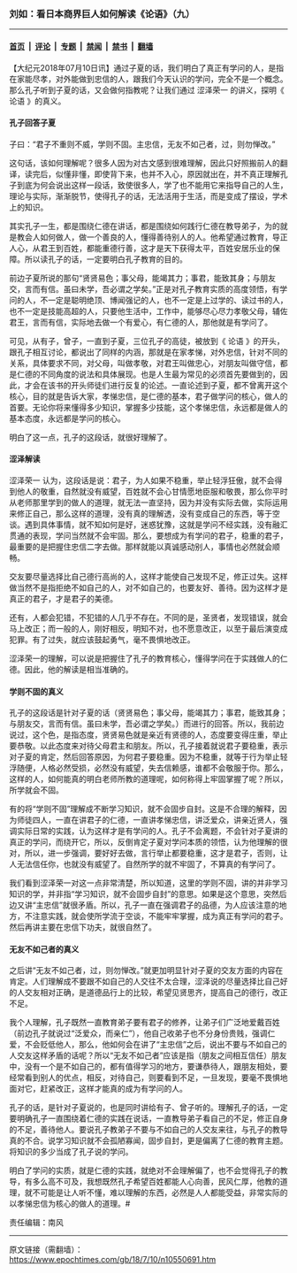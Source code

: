 ### 刘如：看日本商界巨人如何解读《论语》（九）

---

#### [首页](../../../..?n10550691) &nbsp;|&nbsp; [评论](../../../../../epoch-comment?n10550691) &nbsp;|&nbsp; [专题](../../../../../epoch-special?n10550691) &nbsp;|&nbsp; [禁闻](../../../../../epoch-news?n10550691) &nbsp;|&nbsp; [禁书](../../../../../books?n10550691) &nbsp;|&nbsp; [翻墙](https://github.com/gfw-breaker/nogfw/blob/master/README.md?n10550691)


<div class="post_content" id="artbody" itemprop="articleBody">
 <!-- article content begin -->
 <p>
  【大纪元2018年07月10日讯】通过子夏的话，我们明白了真正有学问的人，是指在家能尽孝，对外能做到忠信的人，跟我们今天认识的学问，完全不是一个概念。那么孔子听到子夏的话，又会做何指教呢？让我们通过
  <ok href="https://www.epochtimes.com/gb/tag/%E6%B6%A9%E6%B3%BD%E8%8D%A3%E4%B8%80.html">
   涩泽荣一
  </ok>
  的讲义，探明《
  <ok href="https://www.epochtimes.com/gb/tag/%E8%AE%BA%E8%AF%AD.html">
   论语
  </ok>
  》的真义。
 </p>
 <h4>
  <strong>
   孔子回答子夏
  </strong>
 </h4>
 <p>
  子曰：“君子不重则不威，学则不固。主忠信，无友不如己者，过，则勿惮改。”
 </p>
 <p>
  这句话，该如何理解呢？很多人因为对古文感到很难理解，因此只好照搬前人的翻译，读完后，似懂非懂，即使背下来，也并不入心，原因就出在，并不真正理解孔子到底为何会说出这样一段话，致使很多人，学了也不能用它来指导自己的人生，理论与实际，渐渐脱节，使得孔子的话，无法活用于生活，而是变成了摆设，学术上的知识。
 </p>
 <p>
  其实孔子一生，都是围绕仁德在讲话，都是围绕如何践行仁德在教导弟子，为的就是教会人如何做人，做一个善良的人，懂得善待别人的人。他希望通过教育，导正人心，从君王到百姓，都能重德行善，这才是天下获得太平，百姓安居乐业的保障。所以读孔子的话，一定要明白孔子教育的目的。
 </p>
 <p>
  前边子夏所说的那句“贤贤易色；事父母，能竭其力；事君，能致其身；与朋友交，言而有信。虽曰未学，吾必谓之学矣。”正是对孔子教育实质的高度领悟，有学问的人，不一定是聪明绝顶、博闻强记的人，也不一定是上过学的、读过书的人，也不一定是技能高超的人，只要他生活中，工作中，能够尽心尽力孝敬父母，辅佐君王，言而有信，实际地去做一个有爱心，有仁德的人，那他就是有学问了。
 </p>
 <p>
  可见，从有子，曾子，一直到子夏，三位孔子的高徒，被放到《
  <ok href="https://www.epochtimes.com/gb/tag/%E8%AE%BA%E8%AF%AD.html">
   论语
  </ok>
  》的开头，跟孔子相互讨论，都说出了同样的内涵，那就是在家孝悌，对外忠信，针对不同的关系，具体要求不同，对父母，叫做孝敬，对君王叫做忠心，对朋友叫做守信，都是仁德的不同角度的说法和具体展现。也是人生最为常见的必须首先要做到的，因此，才会在该书的开头师徒们进行反复的论述。一直论述到子夏，都不曾离开这个核心，目的就是告诉大家，孝悌忠信，是仁德的基本，君子做学问的核心，做人的首要。无论你将来懂得多少知识，掌握多少技能，这个孝悌忠信，永远都是做人的基本态度，永远都是学问的核心。
 </p>
 <p>
  明白了这一点，孔子的这段话，就很好理解了。
 </p>
 <h4>
  <strong>
   涩泽解读
  </strong>
 </h4>
 <p>
  <ok href="https://www.epochtimes.com/gb/tag/%E6%B6%A9%E6%B3%BD%E8%8D%A3%E4%B8%80.html">
   涩泽荣一
  </ok>
  认为，这段话是说：君子，为人如果不稳重，举止轻浮狂傲，就不会得到他人的敬重，自然就没有威望，百姓就不会心甘情愿地臣服和敬畏，那么你平时从老师那里学到的做人的道理，就无法一直坚持，因为并没有实际去做，实际运用来修正自己，那么这样的道理，没有真的理解透，没有变成自己的东西，等于空谈。遇到具体事情，就不知如何是好，迷惑犹豫，这就是学问不经实践，没有融汇贯通的表现，学问当然就不会牢固。那么，要想成为有学问的君子，稳重的君子，最重要的是把握住忠信二字去做。那样就能以真诚感动别人，事情也必然就会顺畅。
 </p>
 <p>
  交友要尽量选择比自己德行高尚的人，这样才能使自己发现不足，修正过失。这样做当然不是指拒绝不如自己的人，对不如自己的，也要友好、善待。因为这样才是真正的君子，才是君子的美德。
 </p>
 <p>
  还有，人都会犯错，不犯错的人几乎不存在。不同的是，圣贤者，发现错误，就会马上改正；而一般的人，刚好相反，明知不对，也不愿意改正，以至于最后演变成犯罪。有了过失，就应该鼓起勇气，毫不畏惧地改正。
 </p>
 <p>
  涩泽荣一的理解，可以说是把握住了孔子的教育核心，懂得学问在于实践做人的仁德。因此，他的解读是相当准确的。
 </p>
 <h4>
  <strong>
   学则不固的真义
  </strong>
 </h4>
 <p>
  孔子的这段话是针对子夏的话（贤贤易色；事父母，能竭其力；事君，能致其身；与朋友交，言而有信。虽曰未学，吾必谓之学矣。）而进行的回答。所以，我前边说过，这个色，是指态度，贤贤易色就是亲近有贤德的人，态度要变得庄重，举止要恭敬。以此态度来对待父母君主和朋友。所以，孔子接着就说君子要稳重，表示对子夏的肯定，然后回答原因，为何君子要稳重。因为不稳重，就等于行为举止轻浮随便，人格必然受损，必然没有威望，失去信赖感，谁都不会敬服于你。那么，这样的人，如何能真的明白老师所教的道理呢，如何称得上牢固掌握了呢？所以，所学就会不固。
 </p>
 <p>
  有的将“学则不固”理解成不断学习知识，就不会固步自封。这是不合理的解释，因为师徒四人，一直在讲君子的仁德，一直讲孝悌忠信，讲泛爱众，讲亲近贤人，强调实际日常的实践，认为这样才是有学问的人。孔子不会离题，不会针对子夏讲的真正的学问，而绕开它，所以，反倒肯定子夏对学问本质的领悟，认为他理解的很对，所以，进一步强调，要好好去做，言行举止都要稳重，这才是君子，否则，让人无法信任你，也就没有威望了。自然所学的就不牢固了，不算真的有学问了。
 </p>
 <p>
  我们看到涩泽荣一对这一点非常清楚，所以知道，这里的学则不固，讲的并非学习知识的学，并非指“学习知识，就不会固步自封”的意思。如果是这个意思，突然后边又讲“主忠信”就很矛盾。所以，孔子一直在强调君子的品德，为人应该注意的地方，不注意实践，就会使所学流于空谈，不能牢牢掌握，成为真正有学问的君子。然后再讲主要在忠信下功夫，就很自然了。
 </p>
 <h4>
  <strong>
   无友不如己者的真义
  </strong>
 </h4>
 <p>
  之后讲“无友不如己者，过，则勿惮改。”就更加明显针对子夏的交友方面的内容在肯定。人们理解成不要跟不如自己的人交往不太合理，涩泽说的尽量选择比自己好的人交友相对正确，是道德品行上的比较，希望见贤思齐，提高自己的德行，改正不足。
 </p>
 <p>
  我个人理解，孔子既然一直教育弟子要有君子的修养，让弟子们广泛地爱戴百姓（前边孔子就说过“泛爱众，而亲仁”），他自己收弟子也不分身份贵贱，强调仁爱，不会贬低他人，那么，他如何会在讲了“主忠信”之后，说出不要与不如自己的人交友这样矛盾的话呢？所以“无友不如己者”应该是指（朋友之间相互信任）朋友中，没有一个是不如自己的，都有值得学习的地方，要谦恭待人，跟朋友相处，要经常看到别人的优点，相反，对待自己，则要看到不足，一旦发现，要毫不畏惧地面对它，赶紧改正，这样才能真的成为有学问的人。
 </p>
 <p>
  孔子的话，是针对子夏说的，也是同时讲给有子、曾子听的。理解孔子的话，一定要明确孔子一直围绕着仁德的实践在说话，一直教导弟子看自己的不足，修正自身的不足，善待他人。要说孔子教弟子不要与不如自己的人交友来往，与孔子的教导真的不合。说学习知识就不会孤陋寡闻，固步自封，更是偏离了仁德的教育主题。将知识的多少当成了孔子说的学问。
 </p>
 <p>
  明白了学问的实质，就是仁德的实践，就绝对不会理解偏了，也不会觉得孔子的教导，有多么高不可及，我想既然孔子希望百姓都能人心向善，民风仁厚，他教的道理，就不可能是让人听不懂，难以理解的东西，必然是人人都能受益，非常实际的以孝悌忠信为核心的做人的道理。#
 </p>
 <p>
  责任编辑：南风
 </p>
 <!-- article content end -->
 <div id="below_article_ad">
 </div>
</div>


---

原文链接（需翻墙）：https://www.epochtimes.com/gb/18/7/10/n10550691.htm